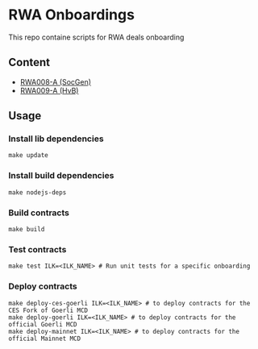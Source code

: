 # RWA Onboardings

This repo containe scripts for RWA deals onboarding

## Content

- [RWA008-A (SocGen)](https://github.com/clio-finance/rwa-onboarding/tree/master/src/RWA008-A)
- [RWA009-A (HvB)](https://github.com/clio-finance/rwa-onboarding/tree/master/src/RWA009-A)

## Usage

### Install lib dependencies

```
make update
```

### Install build dependencies

```
make nodejs-deps
```

### Build contracts

```
make build
```

### Test contracts

```
make test ILK=<ILK_NAME> # Run unit tests for a specific onboarding
```

### Deploy contracts

```
make deploy-ces-goerli ILK=<ILK_NAME> # to deploy contracts for the CES Fork of Goerli MCD
make deploy-goerli ILK=<ILK_NAME> # to deploy contracts for the official Goerli MCD
make deploy-mainnet ILK=<ILK_NAME> # to deploy contracts for the official Mainnet MCD
```

